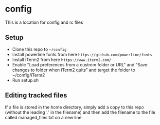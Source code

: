 # config
This is a location for config and rc files

## Setup
- Clone this repo to `~/config`
- Install powerline fonts from here `https://github.com/powerline/fonts` 
- Install iTerm2 from here `https://www.iterm2.com/`
- Enable "Load preferences from a custrom folder or URL" and "Save changes to folder when iTerm2 quits" and target the folder to ~/config/iTerm2 
- Run setup.sh

## Editing tracked files
If a file is stored in the home directory, simply add a copy to this repo (without the leading '.' in the filename) and then add the filename to the file called managed_files.txt on a new line


